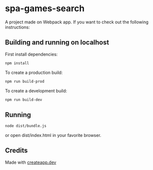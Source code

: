 # spa-games-search

A project made on Webpack app. If you want to check out the following instructions:

## Building and running on localhost

First install dependencies:

```sh
npm install
```

To create a production build:

```sh
npm run build-prod
```

To create a development build:

```sh
npm run build-dev
```

## Running

```sh
node dist/bundle.js
```

or open dist/index.html in your favorite browser.

## Credits

Made with [createapp.dev](https://createapp.dev/)
